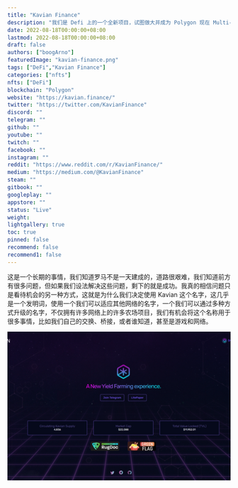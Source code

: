 ```yaml
---
title: "Kavian Finance"
description: "我们是 Defi 上的一个全新项目，试图做大并成为 Polygon 现在 Multi-Layer 上 Yield Farming 项目的伟大代表之一"
date: 2022-08-18T00:00:00+08:00
lastmod: 2022-08-18T00:00:00+08:00
draft: false
authors: ["boogArno"]
featuredImage: "kavian-finance.png"
tags: ["DeFi","Kavian Finance"]
categories: ["nfts"]
nfts: ["DeFi"]
blockchain: "Polygon"
website: "https://kavian.finance/"
twitter: "https://twitter.com/KavianFinance"
discord: ""
telegram: ""
github: ""
youtube: ""
twitch: ""
facebook: ""
instagram: ""
reddit: "https://www.reddit.com/r/KavianFinance/"
medium: "https://medium.com/@KavianFinance"
steam: ""
gitbook: ""
googleplay: ""
appstore: ""
status: "Live"
weight: 
lightgallery: true
toc: true
pinned: false
recommend: false
recommend1: false
---
```

这是一个长期的事情，我们知道罗马不是一天建成的，道路很艰难，我们知道前方有很多问题，但如果我们设法解决这些问题，剩下的就是成功。我真的相信问题只是看待机会的另一种方式，这就是为什么我们决定使用 Kavian 这个名字，这几乎是一个发明词，使用一个我们可以适应其他网络的名字，一个我们可以通过多种方式升级的名字，不仅拥有许多网络上的许多农场项目，我们有机会将这个名称用于很多事情，比如我们自己的交换、桥接，或者谁知道，甚至是游戏和网络。

![kavianfinance-dapp-defi-matic-image1_1b4d9ec74f2c628d2ca1cb13df9a8eff](kavianfinance-dapp-defi-matic-image1_1b4d9ec74f2c628d2ca1cb13df9a8eff.png)